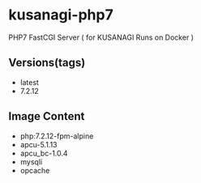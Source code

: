 # kusanagi-php7
PHP7 FastCGI Server ( for KUSANAGI Runs on Docker )

## Versions(tags)

- latest
- 7.2.12

## Image Content
- php:7.2.12-fpm-alpine
- apcu-5.1.13
- apcu_bc-1.0.4
- mysqli
- opcache
